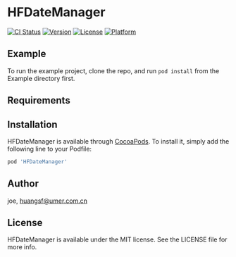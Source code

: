 # HFDateManager

[![CI Status](https://img.shields.io/travis/joe/HFDateManager.svg?style=flat)](https://travis-ci.org/joe/HFDateManager)
[![Version](https://img.shields.io/cocoapods/v/HFDateManager.svg?style=flat)](https://cocoapods.org/pods/HFDateManager)
[![License](https://img.shields.io/cocoapods/l/HFDateManager.svg?style=flat)](https://cocoapods.org/pods/HFDateManager)
[![Platform](https://img.shields.io/cocoapods/p/HFDateManager.svg?style=flat)](https://cocoapods.org/pods/HFDateManager)

## Example

To run the example project, clone the repo, and run `pod install` from the Example directory first.

## Requirements

## Installation

HFDateManager is available through [CocoaPods](https://cocoapods.org). To install
it, simply add the following line to your Podfile:

```ruby
pod 'HFDateManager'
```

## Author

joe, huangsf@umer.com.cn

## License

HFDateManager is available under the MIT license. See the LICENSE file for more info.
